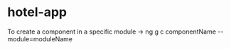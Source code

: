# hotel-app

To create a component in a specific module -> ng g c componentName --module=moduleName

